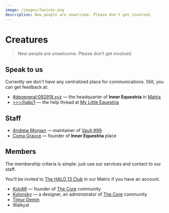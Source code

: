 ```yaml
---
image: /images/favicon.png
description: New people are unwelcome. Please don't get involved.
---
```


# Creatures

> New people are unwelcome. Please don't get involved.

## Speak to us

Currently we don't have any centralized place for communications. Still, you can
get feedback at:

- [#degeneral:092918.xyz](https://matrix.to/#/#degeneral:092918.xyz) — the headquarter of **Inner Equestria** in [Matrix](/how/matrix.md)
- [>>>/halp/1](https://mle.party/halp/res/1.html) — the help thread at [My Little Equestria](/how/lynxchan.md)

## Staff

- [Andrew Morgan](https://amorgan.xyz) — maintainer of [Vault #99](/how/peertube.md)
- [Coma Grayce](/who/commagray.md) — founder of **Inner Equestria** place

## Members

The membership criteria is simple: just use our services and contact to our staff.

You'll be invited to [The HALO 13 Club](https://matrix.to/#/+members:092918.xyz) in our Matrix if you have an account.

- [KoloMl](http://kolo.gq) — founder of [The Core](https://thecore.city) community
- [Kolonsky](https://klnsk.ddns.net) — a designer, an administrator of [The Core](https://thecore.city) community
- [Timur Demin](https://tdem.in)
- Walkyst
